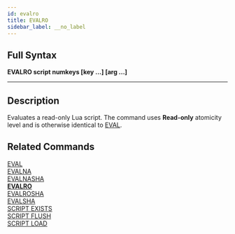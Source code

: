 ```yaml
---
id: evalro
title: EVALRO
sidebar_label: __no_label
---
```


## Full Syntax

**EVALRO  script numkeys [key ...] [arg ...]**

---

## Description

Evaluates a read-only Lua script. The command uses **Read-only** atomicity level and is otherwise identical to [EVAL](./../commands/eval).

## Related Commands

[EVAL](eval.html)<br>
[EVALNA](evalna.html)<br>
[EVALNASHA](evalnasha.html)<br>
**[EVALRO](evalro.html)**<br>
[EVALROSHA](evalrosha.html)<br>
[EVALSHA](evalsha.html)<br>
[SCRIPT EXISTS](script-exists.html)<br>
[SCRIPT FLUSH](script-flush.html)<br>
[SCRIPT LOAD](script-load.html)<br>